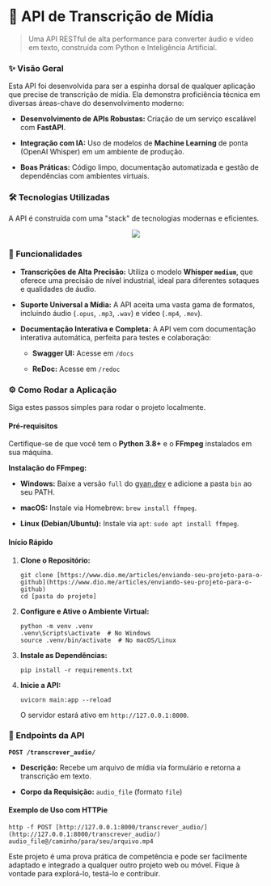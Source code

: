 🚀 API de Transcrição de Mídia
==============================

> Uma API RESTful de alta performance para converter áudio e vídeo em texto, construída com Python e Inteligência Artificial.

### ✨ Visão Geral

Esta API foi desenvolvida para ser a espinha dorsal de qualquer aplicação que precise de transcrição de mídia. Ela demonstra proficiência técnica em diversas áreas-chave do desenvolvimento moderno:

-   **Desenvolvimento de APIs Robustas:** Criação de um serviço escalável com **FastAPI**.

-   **Integração com IA:** Uso de modelos de **Machine Learning** de ponta (OpenAI Whisper) em um ambiente de produção.

-   **Boas Práticas:** Código limpo, documentação automatizada e gestão de dependências com ambientes virtuais.

### 🛠️ Tecnologias Utilizadas

A API é construída com uma "stack" de tecnologias modernas e eficientes.
<p align='center'>
    <img loading="lazy" src="https://skillicons.dev/icons?i=python,fastapi,git,github,vscode"/> 
</p>

### 🌟 Funcionalidades

-   **Transcrições de Alta Precisão:** Utiliza o modelo **Whisper `medium`**, que oferece uma precisão de nível industrial, ideal para diferentes sotaques e qualidades de áudio.

-   **Suporte Universal a Mídia:** A API aceita uma vasta gama de formatos, incluindo áudio (`.opus`, `.mp3`, `.wav`) e vídeo (`.mp4`, `.mov`).

-   **Documentação Interativa e Completa:** A API vem com documentação interativa automática, perfeita para testes e colaboração:

    -   **Swagger UI:** Acesse em `/docs`

    -   **ReDoc:** Acesse em `/redoc`

### ⚙️ Como Rodar a Aplicação

Siga estes passos simples para rodar o projeto localmente.

#### **Pré-requisitos**

Certifique-se de que você tem o **Python 3.8+** e o **FFmpeg** instalados em sua máquina.

**Instalação do FFmpeg:**

-   **Windows:** Baixe a versão `full` do [gyan.dev](https://www.gyan.dev/ffmpeg/builds/ "null") e adicione a pasta `bin` ao seu PATH.

-   **macOS:** Instale via Homebrew: `brew install ffmpeg`.

-   **Linux (Debian/Ubuntu):** Instale via `apt`: `sudo apt install ffmpeg`.

#### **Início Rápido**

1.  **Clone o Repositório:**

    ```
    git clone [https://www.dio.me/articles/enviando-seu-projeto-para-o-github](https://www.dio.me/articles/enviando-seu-projeto-para-o-github)
    cd [pasta do projeto]

    ```

2.  **Configure e Ative o Ambiente Virtual:**

    ```
    python -m venv .venv
    .venv\Scripts\activate  # No Windows
    source .venv/bin/activate  # No macOS/Linux

    ```

3.  **Instale as Dependências:**

    ```
    pip install -r requirements.txt

    ```

4.  **Inicie a API:**

    ```
    uvicorn main:app --reload

    ```

    O servidor estará ativo em `http://127.0.0.1:8000`.

### 🚀 Endpoints da API

**`POST /transcrever_audio/`**

-   **Descrição:** Recebe um arquivo de mídia via formulário e retorna a transcrição em texto.

-   **Corpo da Requisição:**  `audio_file` (formato `file`)

#### **Exemplo de Uso com HTTPie**

```
http -f POST [http://127.0.0.1:8000/transcrever_audio/](http://127.0.0.1:8000/transcrever_audio/) audio_file@/caminho/para/seu/arquivo.mp4

```

Este projeto é uma prova prática de competência e pode ser facilmente adaptado e integrado a qualquer outro projeto web ou móvel. Fique à vontade para explorá-lo, testá-lo e contribuir.
